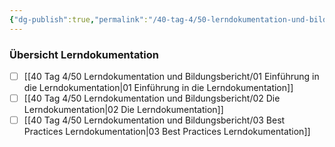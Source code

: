 ```yaml
---
{"dg-publish":true,"permalink":"/40-tag-4/50-lerndokumentation-und-bildungsbericht/00-lerndokumentation/"}
---
```


### Übersicht Lerndokumentation
- [ ] [[40 Tag 4/50 Lerndokumentation und Bildungsbericht/01 Einführung in die Lerndokumentation\|01 Einführung in die Lerndokumentation]]
- [ ] [[40 Tag 4/50 Lerndokumentation und Bildungsbericht/02 Die Lerndokumentation\|02 Die Lerndokumentation]]
- [ ] [[40 Tag 4/50 Lerndokumentation und Bildungsbericht/03 Best Practices Lerndokumentation\|03 Best Practices Lerndokumentation]]
